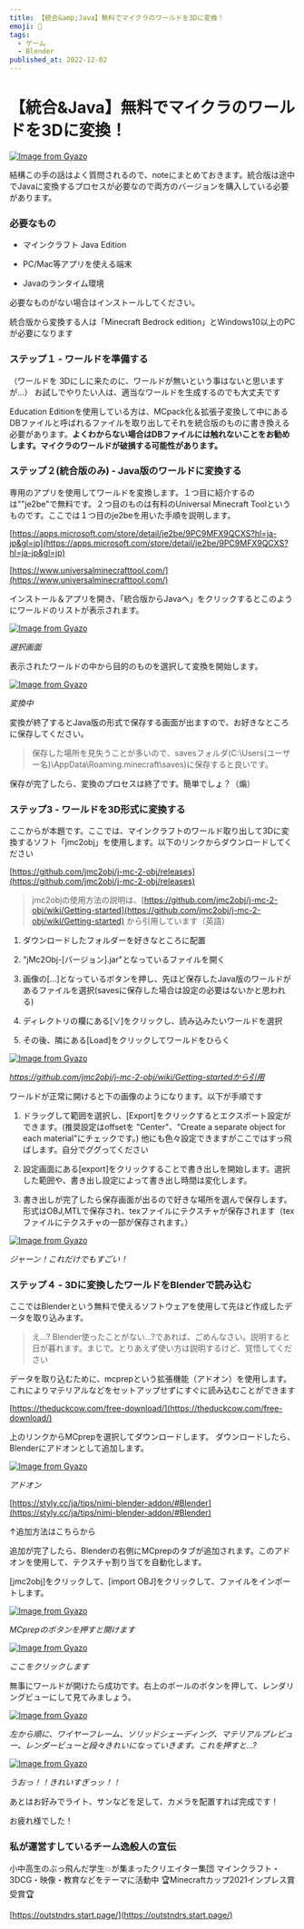 ```yaml
---
title: 【統合&amp;Java】無料でマイクラのワールドを3Dに変換！
emoji: 🤖
tags:
  - ゲーム
  - Blender
published_at: 2022-12-02
---
```


# 【統合&amp;Java】無料でマイクラのワールドを3Dに変換！

[![Image from Gyazo](https://i.gyazo.com/c4ca9b6081cf42b27472bb8e1cd58e18.png)](https://gyazo.com/c4ca9b6081cf42b27472bb8e1cd58e18)

結構この手の話はよく質問されるので、noteにまとめておきます。統合版は途中でJavaに変換するプロセスが必要なので両方のバージョンを購入している必要があります。

### 必要なもの
* マインクラフト Java Edition

* PC/Mac等アプリを使える端末

* Javaのランタイム環境

必要なものがない場合はインストールしてください。

統合版から変換する人は「Minecraft Bedrock edition」とWindows10以上のPCが必要になります

### ステップ１ - ワールドを準備する
（ワールドを 3Dにしに来たのに、ワールドが無いという事はないと思いますが…）
お試しでやりたい人は、適当なワールドを生成するのでも大丈夫です

Education Editionを使用している方は、MCpack化＆拡張子変換して中にあるDBファイルと呼ばれるファイルを取り出してそれを統合版のものに書き換える必要があります。**よくわからない場合はDBファイルには触れないことをお勧めします。マイクラのワールドが破損する可能性があります。**

### ステップ２(統合版のみ) - Java版のワールドに変換する
専用のアプリを使用してワールドを変換します。１つ目に紹介するのは""je2be"で無料です。２つ目のものは有料のUniversal Minecraft Toolというものです。ここでは１つ目のje2beを用いた手順を説明します。

[https://apps.microsoft.com/store/detail/je2be/9PC9MFX9QCXS?hl=ja-jp&gl=jp](https://apps.microsoft.com/store/detail/je2be/9PC9MFX9QCXS?hl=ja-jp&gl=jp)

[https://www.universalminecrafttool.com/](https://www.universalminecrafttool.com/)

インストール＆アプリを開き、「統合版からJavaへ」をクリックするとこのようにワールドのリストが表示されます。

[![Image from Gyazo](https://i.gyazo.com/851078a10a8c28b035f2b4eca81d290e.png)](https://gyazo.com/851078a10a8c28b035f2b4eca81d290e)

*選択画面*

表示されたワールドの中から目的のものを選択して変換を開始します。

[![Image from Gyazo](https://i.gyazo.com/049c57ad120123505f60ea260b1dc3bf.png)](https://gyazo.com/049c57ad120123505f60ea260b1dc3bf)

*変換中*

変換が終了するとJava版の形式で保存する画面が出ますので、お好きなところに保存してください。

> 保存した場所を見失うことが多いので、savesフォルダ(C:\Users\(ユーザー名)\AppData\Roaming\.minecraft\saves)に保存すると良いです。

保存が完了したら、変換のプロセスは終了です。簡単でしょ？（煽）

### ステップ3 - ワールドを3D形式に変換する
ここからが本題です。ここでは、マインクラフトのワールド取り出して3Dに変換するソフト「jmc2obj」を使用します。以下のリンクからダウンロードしてください

[https://github.com/jmc2obj/j-mc-2-obj/releases](https://github.com/jmc2obj/j-mc-2-obj/releases)

> jmc2objの使用方法の説明は、[https://github.com/jmc2obj/j-mc-2-obj/wiki/Getting-started](https://github.com/jmc2obj/j-mc-2-obj/wiki/Getting-started)
> から引用しています（英語）

1. ダウンロードしたフォルダーを好きなところに配置

2. "jMc2Obj-[バージョン].jar"となっているファイルを開く

3. 画像の[…]となっているボタンを押し、先ほど保存したJava版のワールドがあるファイルを選択(savesに保存した場合は設定の必要はないかと思われる)

4. ディレクトリの欄にある[∨]をクリックし、読み込みたいワールドを選択

5. その後、隣にある[Load]をクリックしてワールドをひらく

[![Image from Gyazo](https://i.gyazo.com/bb11a66978329fa3859a13702352196e.png)](https://gyazo.com/bb11a66978329fa3859a13702352196e)

*https://github.com/jmc2obj/j-mc-2-obj/wiki/Getting-startedから引用*

ワールドが正常に開けると下の画像のようになります。以下が手順です

1. ドラッグして範囲を選択し、[Export]をクリックするとエクスポート設定ができます。(推奨設定はoffsetを "Center"、"Create a separate object for each material"にチェックです。)
    他にも色々設定できますがここではすっ飛ばします。自分でググってください

2. 設定画面にある[export]をクリックすることで書き出しを開始します。選択した範囲や、書き出し設定によって書き出し時間は変化します。

3. 書き出しが完了したら保存画面が出るので好きな場所を選んで保存します。形式はOBJ,MTLで保存され、texファイルにテクスチャが保存されます（texファイルにテクスチャの一部が保存されます。）

[![Image from Gyazo](https://i.gyazo.com/508465d744c1cd1b25d9e680c2bb8d92.png)](https://gyazo.com/508465d744c1cd1b25d9e680c2bb8d92)

*ジャーン！これだけでもすごい！*

### ステップ４ - 3Dに変換したワールドをBlenderで読み込む
ここではBlenderという無料で使えるソフトウェアを使用して先ほど作成したデータを取り込みます。

> え…? Blender使ったことがない…?であれば、ごめんなさい。説明すると日が暮れます。まじで。とりあえず使い方は説明するけど、覚悟してください

データを取り込むために、mcprepという拡張機能（アドオン）を使用します。これによりマテリアルなどをセットアップせずにすぐに読み込むことができます

[https://theduckcow.com/free-download/](https://theduckcow.com/free-download/)

上のリンクからMCprepを選択してダウンロードします。
ダウンロードしたら、Blenderにアドオンとして追加します。

[![Image from Gyazo](https://i.gyazo.com/3fa8f57fc05a846b6e3459b12a2a8fb1.png)](https://gyazo.com/3fa8f57fc05a846b6e3459b12a2a8fb1)

*アドオン*

[https://styly.cc/ja/tips/nimi-blender-addon/#Blender](https://styly.cc/ja/tips/nimi-blender-addon/#Blender)

↑追加方法はこちらから

追加が完了したら、Blenderの右側にMCprepのタブが追加されます。このアドオンを使用して、テクスチャ割り当てを自動化します。

[jmc2obj]をクリックして、[import OBJ]をクリックして、ファイルをインポートします。

[![Image from Gyazo](https://i.gyazo.com/0a3076f2f6d698432ac493331e6c9ce6.png)](https://gyazo.com/0a3076f2f6d698432ac493331e6c9ce6)

*MCprepのボタンを押すと開けます*

[![Image from Gyazo](https://i.gyazo.com/9c5967c6a8a298a7b4f88c7b8b189ddd.png)](https://gyazo.com/9c5967c6a8a298a7b4f88c7b8b189ddd)

*ここをクリックします*

無事にワールドが開けたら成功です。右上のボールのボタンを押して、レンダリングビューにして見てみましょう。

[![Image from Gyazo](https://i.gyazo.com/12ee2d4e3fa8ee9c28473ef3585f36c1.png)](https://gyazo.com/12ee2d4e3fa8ee9c28473ef3585f36c1)

*左から順に、ワイヤーフレーム、ソリッドシェーディング、マテリアルプレビュー、レンダービューと段々きれいになっていきます。これを押すと…?*

[![Image from Gyazo](https://i.gyazo.com/6d2afc1661425647f2d1c642286c07bb.png)](https://gyazo.com/6d2afc1661425647f2d1c642286c07bb)

*うおっ！！きれいすぎっッ！！*

あとはお好みでライト、サンなどを足して、カメラを配置すれば完成です！

お疲れ様でした！

### 私が運営すしているチーム逸般人の宣伝
小中高生のぶっ飛んだ学生💥が集まったクリエイター集団
マインクラフト・3DCG・映像・教育などをテーマに活動中
🏆Minecraftカップ2021インプレス賞受賞🏆

[https://outstndrs.start.page/](https://outstndrs.start.page/)